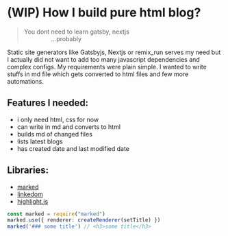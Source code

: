 # (WIP) How I build pure html blog?

> You dont need to learn gatsby, nextjs <br/>
>  &nbsp; &nbsp; &nbsp; &nbsp; &nbsp; &nbsp; &nbsp; &nbsp; ...probably

Static site generators like Gatsbyjs, Nextjs or remix_run serves my need but I actually did not want to add too many javascript dependencies and complex configs. My requirements were plain simple. I wanted to write stuffs in md file which gets converted to html files and few more automations.

## Features I needed:
- i only need html, css for now
- can write in md and converts to html
- builds md of changed files
- lists latest blogs
- has created date and last modified date

## Libraries:
- [marked](https://github.com/markedjs/marked)
- [linkedom](https://github.com/WebReflection/linkedom)
- [highlight.js](https://highlightjs.org/)


```typescript
const marked = require("marked")
marked.use({ renderer: createRenderer(setTitle) })
marked('### some title') // <h3>some title</h3>
```
